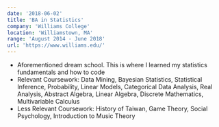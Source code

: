 ```yaml
---
date: '2018-06-02'
title: 'BA in Statistics'
company: 'Williams College'
location: 'Williamstown, MA'
range: 'August 2014 - June 2018'
url: 'https://www.williams.edu/'
---
```



- Aforementioned dream school. This is where I learned my statistics fundamentals and how to code
- Relevant Coursework: Data Mining, Bayesian Statistics, Statistical Inference, Probability, Linear Models, Categorical Data Analysis, Real Analysis, Abstract Algebra, Linear Algebra, Discrete Mathematics, Multivariable Calculus
- Less Relevant Coursework: History of Taiwan, Game Theory, Social Psychology, Introduction to Music Theory
